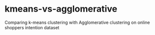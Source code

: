 # kmeans-vs-agglomerative
Comparing k-means clustering with Agglomerative clustering on online shoppers intention dataset 
